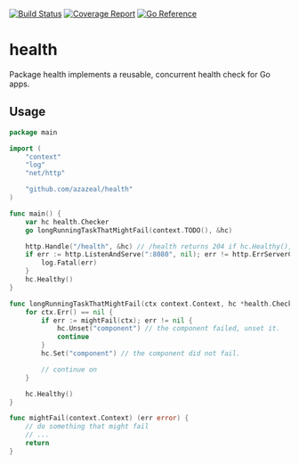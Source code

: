 [![Build Status](https://github.com/azazeal/health/actions/workflows/build.yml/badge.svg)](https://github.com/azazeal/health/actions/workflows/build.yml)
[![Coverage Report](https://coveralls.io/repos/github/azazeal/health/badge.svg?branch=master)](https://coveralls.io/github/azazeal/health?branch=master)
[![Go Reference](https://pkg.go.dev/badge/github.com/health/fly.svg)](https://pkg.go.dev/github.com/azazeal/health)

# health

Package health implements a reusable, concurrent health check for Go apps.

## Usage

```go
package main

import (
	"context"
	"log"
	"net/http"

	"github.com/azazeal/health"
)

func main() {
	var hc health.Checker
	go longRunningTaskThatMightFail(context.TODO(), &hc)

	http.Handle("/health", &hc) // /health returns 204 if hc.Healthy(), or 503
	if err := http.ListenAndServe(":8080", nil); err != http.ErrServerClosed {
		log.Fatal(err)
	}
	hc.Healthy()
}

func longRunningTaskThatMightFail(ctx context.Context, hc *health.Checker) {
	for ctx.Err() == nil {
		if err := mightFail(ctx); err != nil {
			hc.Unset("component") // the component failed, unset it.
			continue
		}
		hc.Set("component") // the component did not fail.

		// continue on
	}

	hc.Healthy()
}

func mightFail(context.Context) (err error) {
	// do something that might fail
	// ...
	return
}
```
